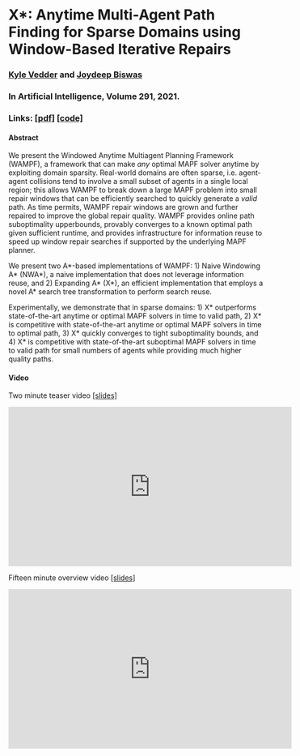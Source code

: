 <head>
<!-- Global site tag (gtag.js) - Google Analytics -->
<script async src="https://www.googletagmanager.com/gtag/js?id=G-9NWBV84HB2"></script>
<script>
  window.dataLayer = window.dataLayer || [];
  function gtag(){dataLayer.push(arguments);}
  gtag('js', new Date());
  gtag('config', 'G-9NWBV84HB2');
</script>
<meta charset="utf-8">
<meta name="viewport" content="width=device-width, initial-scale=1.0">
<meta name="description" content="X*: Anytime Multi-Agent Path Finding for Sparse Domains using Window-Based Iterative Repairs">
<meta name="author" content="Kyle Vedder">
<link rel="shortcut icon" href="favicon.ico">
<title>X*</title>
</head>

# X*: Anytime Multi-Agent Path Finding for Sparse Domains using Window-Based Iterative Repairs

### [Kyle Vedder](http://vedder.io) and [Joydeep Biswas](http://joydeepb.com)

### In Artificial Intelligence, Volume 291, 2021.

### Links: [[pdf]](publications/expanding_astar_aij.pdf) [[code]](https://github.com/kylevedder/libMultiRobotPlanning/tree/xstar)

#### Abstract

We present the Windowed Anytime Multiagent Planning Framework (WAMPF), a framework that can make *any* optimal MAPF solver anytime by exploiting domain sparsity. Real-world domains are often sparse, i.e. agent-agent collisions tend to involve a small subset of agents in a single local region; this allows WAMPF to break down a large MAPF problem into small repair windows that can be efficiently searched to quickly generate a *valid* path. As time permits, WAMPF repair windows are grown and further repaired to improve the global repair quality. WAMPF provides online path suboptimality upperbounds, provably converges to a known optimal path given sufficient runtime, and provides infrastructure for information reuse to speed up window repair searches if supported by the underlying MAPF planner.

We present two A\*-based implementations of WAMPF: 1) Naive Windowing A\* (NWA\*), a naive implementation that does not leverage information reuse, and 2) Expanding A\* (X\*), an efficient implementation that employs a novel A* search tree transformation to perform search reuse.
    
Experimentally, we demonstrate that in sparse domains: 1) X\* outperforms state-of-the-art anytime or optimal MAPF solvers in time to valid path, 2) X\* is competitive with state-of-the-art anytime or optimal MAPF solvers in time to optimal path, 3) X\* quickly converges to tight suboptimality bounds, and 4) X\* is competitive with state-of-the-art suboptimal  MAPF solvers in time to valid path for small numbers of agents while providing much higher quality paths.

#### Video

Two minute teaser video [[slides]](https://docs.google.com/presentation/d/1qTM8LGMHVllsLpeJT1YsP814FDzw9fcNAnG9jWxrqmE/edit?usp=sharing)

<iframe width="560" height="315" src="https://www.youtube.com/embed/uvYnZ4TG9Uk" title="YouTube video player" frameborder="0" allow="accelerometer; autoplay; clipboard-write; encrypted-media; gyroscope; picture-in-picture" allowfullscreen></iframe>

Fifteen minute overview video [[slides]](https://docs.google.com/presentation/d/1Uex6PMoZ_hvDpw03dkZ-61fnHZLgHnGJV5WnrMHRKDc/edit?usp=sharing)

<iframe width="560" height="315" src="https://www.youtube.com/embed/ErXkeQCOJAU" title="YouTube video player" frameborder="0" allow="accelerometer; autoplay; clipboard-write; encrypted-media; gyroscope; picture-in-picture" allowfullscreen></iframe>